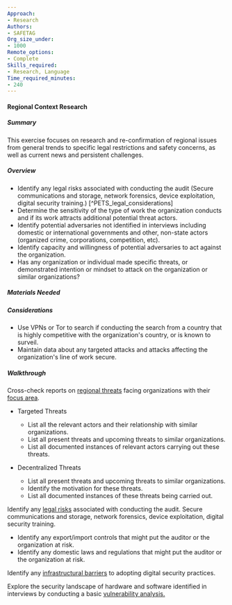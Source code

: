 ```yaml
---
Approach:
- Research
Authors:
- SAFETAG
Org_size_under:
- 1000
Remote_options:
- Complete
Skills_required:
- Research, Language
Time_required_minutes:
- 240
---
```


#### Regional Context Research

##### Summary
This exercise focuses on research and re-confirmation of regional issues from general trends to specific legal restrictions and safety concerns, as well as current news and persistent challenges. 

##### Overview

* Identify any legal risks associated with conducting the audit (Secure communications and storage, network forensics, device exploitation, digital security training.) [^PETS_legal_considerations]
* Determine the sensitivity of the type of work the organization conducts and if its work attracts additional potential threat actors.
* Identify potential adversaries not identified in interviews including domestic or international governments and other, non-state actors (organized crime, corporations, competition, etc).
* Identify capacity and willingness of potential adversaries to act against the organization.
* Has any organization or individual made specific threats, or demonstrated intention or mindset to attack on the organization or similar organizations?

##### Materials Needed

##### Considerations

* Use VPNs or Tor to search if conducting the search from a country that is highly competitive with the organization's country, or is known to surveil.
* Maintain data about any targeted attacks and attacks affecting the organization's line of work secure.

##### Walkthrough

Cross-check reports on [regional threats](#Threat-research-by-region) facing organizations with their [focus area](#Threat-research-by-topic).

  * Targeted Threats
    * List all the relevant actors and their relationship with similar organizations.
    * List all present threats and upcoming threats to similar organizations.
    * List all documented instances of relevant actors carrying out these threats.	

  * Decentralized Threats
    * List all present threats and upcoming threats to similar organizations.
    * Identify the motivation for these threats.
    * List all documented instances of these threats being carried out.

Identify any [legal risks](#technical-threats-by-region) associated with conducting the audit. Secure communications and storage, network forensics, device exploitation, digital security training.

  * Identify any export/import controls that might put the auditor or the organization at risk.
  * Identify any domestic laws and regulations that might put the auditor or the organization at risk.

Identify any [infrastructural barriers](#communications-infrastructure-research) to adopting digital security practices.

Explore the security landscape of hardware and software identified in interviews by conducting a basic [vulnerability analysis.](#vulnerability-analysis)
